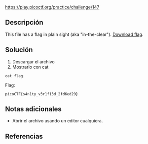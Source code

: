 https://play.picoctf.org/practice/challenge/147
## Descripción
This file has a flag in plain sight (aka "in-the-clear"). [Download flag](https://mercury.picoctf.net/static/0e428b2db9788d31189329bed089ce98/flag).
## Solución
1. Descargar el archivo
2. Mostrarlo con cat
```
cat flag
```
Flag:
```
picoCTF{s4n1ty_v3r1f13d_2fd6ed29}
```

## Notas adicionales
* Abrir el archivo usando un editor cualquiera.
## Referencias

